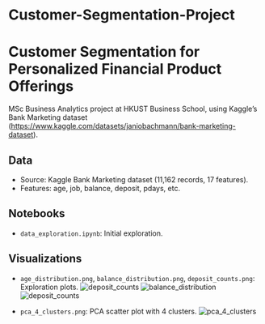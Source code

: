 # Customer-Segmentation-Project

# Customer Segmentation for Personalized Financial Product Offerings
MSc Business Analytics project at HKUST Business School, using Kaggle’s Bank Marketing dataset (https://www.kaggle.com/datasets/janiobachmann/bank-marketing-dataset).

## Data
- Source: Kaggle Bank Marketing dataset (11,162 records, 17 features).
- Features: age, job, balance, deposit, pdays, etc.

## Notebooks
- `data_exploration.ipynb`: Initial exploration.

## Visualizations
- `age_distribution.png`, `balance_distribution.png`, `deposit_counts.png`: Exploration plots.
![deposit_counts](https://github.com/user-attachments/assets/86447702-dd9b-49a6-b02d-1f53e4960b95)
![balance_distribution](https://github.com/user-attachments/assets/ea509297-2a1f-485b-b833-721ad275ac68)
![deposit_counts](https://github.com/user-attachments/assets/cb772f8b-1c45-41df-96da-eb92d3eea54e)


- `pca_4_clusters.png`: PCA scatter plot with 4 clusters.
![pca_4_clusters](https://github.com/user-attachments/assets/4bdc4a4c-6cb0-4d68-90b3-580c6e014a7b)
